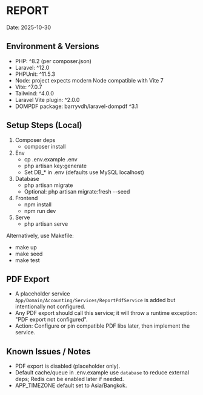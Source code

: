 # REPORT

Date: 2025-10-30

## Environment & Versions
- PHP: ^8.2 (per composer.json)
- Laravel: ^12.0
- PHPUnit: ^11.5.3
- Node: project expects modern Node compatible with Vite 7
- Vite: ^7.0.7
- Tailwind: ^4.0.0
- Laravel Vite plugin: ^2.0.0
- DOMPDF package: barryvdh/laravel-dompdf ^3.1

## Setup Steps (Local)
1) Composer deps
   - composer install
2) Env
   - cp .env.example .env
   - php artisan key:generate
   - Set DB_* in .env (defaults use MySQL localhost)
3) Database
   - php artisan migrate
   - Optional: php artisan migrate:fresh --seed
4) Frontend
   - npm install
   - npm run dev
5) Serve
   - php artisan serve

Alternatively, use Makefile:
- make up
- make seed
- make test

## PDF Export
- A placeholder service `App/Domain/Accounting/Services/ReportPdfService` is added but intentionally not configured.
- Any PDF export should call this service; it will throw a runtime exception: "PDF export not configured".
- Action: Configure or pin compatible PDF libs later, then implement the service.

## Known Issues / Notes
- PDF export is disabled (placeholder only).
- Default cache/queue in .env.example use `database` to reduce external deps; Redis can be enabled later if needed.
- APP_TIMEZONE default set to Asia/Bangkok.
